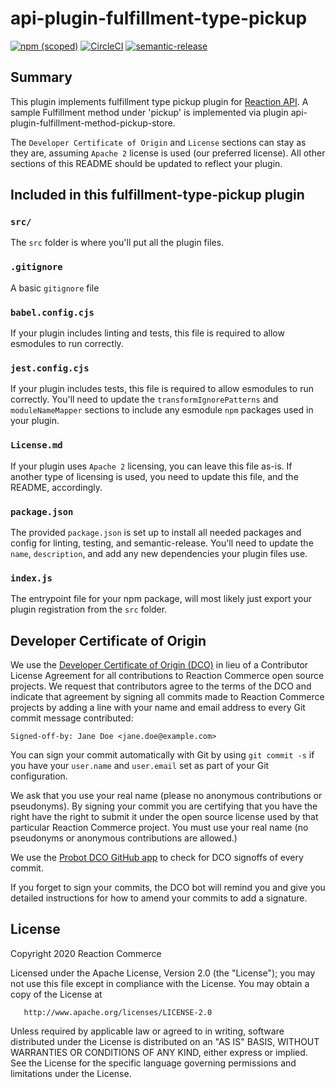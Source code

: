 # api-plugin-fulfillment-type-pickup

[![npm (scoped)](https://img.shields.io/npm/v/@reactioncommerce/api-plugin-fulfillment-type-pickup.svg)](https://www.npmjs.com/package/@reactioncommerce/api-plugin-fulfillment-type-pickup)
[![CircleCI](https://circleci.com/gh/reactioncommerce/api-plugin-fulfillment-type-pickup.svg?style=svg)](https://circleci.com/gh/reactioncommerce/api-plugin-fulfillment-type-pickup)
[![semantic-release](https://img.shields.io/badge/%20%20%F0%9F%93%A6%F0%9F%9A%80-semantic--release-e10079.svg)](https://github.com/semantic-release/semantic-release)

## Summary

This plugin implements fulfillment type pickup plugin for [Reaction API](https://github.com/reactioncommerce/reaction). A sample Fulfillment method under 'pickup' is implemented via plugin api-plugin-fulfillment-method-pickup-store.

The `Developer Certificate of Origin` and `License` sections can stay as they are, assuming `Apache 2` license is used (our preferred license). All other sections of this README should be updated to reflect your plugin.

## Included in this fulfillment-type-pickup plugin

### `src/`

The `src` folder is where you'll put all the plugin files.

### `.gitignore`

A basic `gitignore` file

### `babel.config.cjs`

If your plugin includes linting and tests, this file is required to allow esmodules to run correctly.

### `jest.config.cjs`

If your plugin includes tests, this file is required to allow esmodules to run correctly. You'll need to update the `transformIgnorePatterns` and `moduleNameMapper` sections to include any esmodule `npm` packages used in your plugin.

### `License.md`

If your plugin uses `Apache 2` licensing, you can leave this file as-is. If another type of licensing is used, you need to update this file, and the README, accordingly.

### `package.json`

The provided `package.json` is set up to install all needed packages and config for linting, testing, and semantic-release. You'll need to update the `name`, `description`, and add any new dependencies your plugin files use.

### `index.js`

The entrypoint file for your npm package, will most likely just export your plugin registration from the `src` folder.

## Developer Certificate of Origin
We use the [Developer Certificate of Origin (DCO)](https://developercertificate.org/) in lieu of a Contributor License Agreement for all contributions to Reaction Commerce open source projects. We request that contributors agree to the terms of the DCO and indicate that agreement by signing all commits made to Reaction Commerce projects by adding a line with your name and email address to every Git commit message contributed:
```
Signed-off-by: Jane Doe <jane.doe@example.com>
```

You can sign your commit automatically with Git by using `git commit -s` if you have your `user.name` and `user.email` set as part of your Git configuration.

We ask that you use your real name (please no anonymous contributions or pseudonyms). By signing your commit you are certifying that you have the right have the right to submit it under the open source license used by that particular Reaction Commerce project. You must use your real name (no pseudonyms or anonymous contributions are allowed.)

We use the [Probot DCO GitHub app](https://github.com/apps/dco) to check for DCO signoffs of every commit.

If you forget to sign your commits, the DCO bot will remind you and give you detailed instructions for how to amend your commits to add a signature.

## License

   Copyright 2020 Reaction Commerce

   Licensed under the Apache License, Version 2.0 (the "License");
   you may not use this file except in compliance with the License.
   You may obtain a copy of the License at

       http://www.apache.org/licenses/LICENSE-2.0

   Unless required by applicable law or agreed to in writing, software
   distributed under the License is distributed on an "AS IS" BASIS,
   WITHOUT WARRANTIES OR CONDITIONS OF ANY KIND, either express or implied.
   See the License for the specific language governing permissions and
   limitations under the License.

